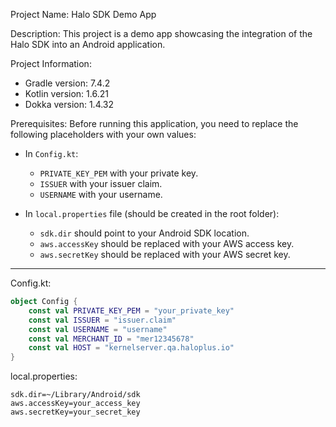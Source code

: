 Project Name: Halo SDK Demo App

Description: This project is a demo app showcasing the integration of the Halo SDK into an Android application.

Project Information:

- Gradle version: 7.4.2
- Kotlin version: 1.6.21
- Dokka version: 1.4.32

Prerequisites: Before running this application, you need to replace the following placeholders with your own values:

- In `Config.kt`:
  - `PRIVATE_KEY_PEM` with your private key.
  - `ISSUER` with your issuer claim.
  - `USERNAME` with your username.

- In `local.properties` file (should be created in the root folder):
  - `sdk.dir` should point to your Android SDK location.
  - `aws.accessKey` should be replaced with your AWS access key.
  - `aws.secretKey` should be replaced with your AWS secret key.

---

Config.kt:

```kotlin
object Config {
    const val PRIVATE_KEY_PEM = "your_private_key"
    const val ISSUER = "issuer.claim"
    const val USERNAME = "username"
    const val MERCHANT_ID = "mer12345678"
    const val HOST = "kernelserver.qa.haloplus.io"
}
```

local.properties:
```properties
sdk.dir=~/Library/Android/sdk
aws.accessKey=your_access_key
aws.secretKey=your_secret_key
```